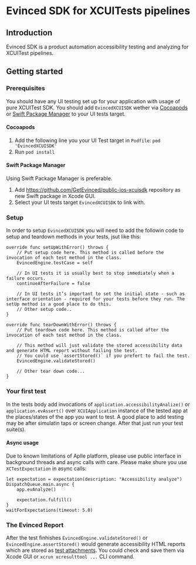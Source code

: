 # Evinced SDK for XCUITests pipelines

## Introduction
Evinced SDK is a product automation accessibility testing and analyzing for XCUITest pipelines.

## Getting started

### Prerequisites
You should have any UI testing set up for your application with usage of pure XCUITest SDK.
You should add `EvincedXCUISDK` wether via [Cocoapods](https://cocoapods.org/) or [Swift Package Manager](https://swift.org/package-manager/) to your UI tests target.

#### Cocoapods
1. Add the following line you your UI Test target in `Podfile`: `pod 'EvincedXCUISDK'`
2. Run `pod install`

#### Swift Package Manager
Using Swift Package Manager is preferable.
1. Add https://github.com/GetEvinced/public-ios-xcuisdk repository as new Swift package in Xcode GUI.
2. Select your UI tests target `EvincedXCUISDK` to link with.

### Setup
In order to setup `EvincedXCUISDK` you will need to add the followin code to setup and teardown methods in your tests, jsut like this:

```
override func setUpWithError() throws {
    // Put setup code here. This method is called before the invocation of each test method in the class.
    EvincedEngine.testCase = self

    // In UI tests it is usually best to stop immediately when a failure occurs.
    continueAfterFailure = false

    // In UI tests it’s important to set the initial state - such as interface orientation - required for your tests before they run. The setUp method is a good place to do this.
    // Other setup code..
}
```

```
override func tearDownWithError() throws {
    // Put teardown code here. This method is called after the invocation of each test method in the class.

    // This method will just validate the stored accessibility data and generate HTML report without failing the test.
    // You could use `assertStored()` if you prefert to fail the test.    
    EvincedEngine.validateStored()

    // Other tear down code...
}
```
### Your first test
In the tests body add invocations of `application.accessibilityAnalize()` or `application.evAssert()` over `XCUIApplication` instance of the tested app at the places/states of the app you want to test. A good place to add testing may be after simulatin taps or screen change.
After that just run your test suite(s).

#### Async usage
Due to known limitations of Aplle platform, please use public interface in background threads and async calls with care. Please make shure you use `XCTestExpectation` in async calls:
```
let expectation = expectation(description: "Accessibility analyze")
DispatchQueue.main.async {
    app.evAnalyze()
    
    expectation.fulfill()
}
waitForExpectations(timeout: 5.0)
```

### The Evinced Report
After the test finhishes `EvincedEngine.validateStored()` or `EvincedEngine.assertStored()` would generate accessibility HTML reports which are stored as [test attachments](https://developer.apple.com/documentation/xctest/activities_and_attachments/adding_attachments_to_tests_activities_and_issues). You could check and save them via Xcode GUI or `xcrun xcresulttool ...` CLI command.

